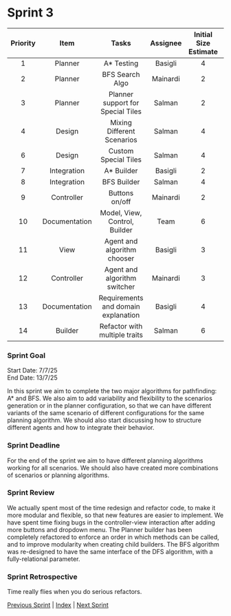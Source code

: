 # Sprint 3


| Priority |     Item      |                Tasks                | Assignee | Initial Size Estimate | Day 1 | Day 2 | Day 3 | Day 4 | Day 5 | Day 6 | Day 7 |
|:--------:|:-------------:|:-----------------------------------:|:--------:|:---------------------:|:-----:|:-----:|:-----:|:-----:|:-----:|:-----:|:-----:|
|    1     |    Planner    |             A* Testing              | Basigli  |           4           |   4   |   -   |   -   |   -   |   -   |   -   |   -   |
|    2     |    Planner    |           BFS Search Algo           | Mainardi |           2           |   1   |   1   |   -   |   -   |   -   |   -   |   -   |
|    3     |    Planner    |  Planner support for Special Tiles  |  Salman  |           2           |   0   |   0   |   0   |   0   |   0   |   -   |   -   |
|    4     |    Design     |     Mixing Different Scenarios      |  Salman  |           4           |   4   |   4   |   4   |   4   |   4   |   -   |   -   |
|    6     |    Design     |        Custom Special Tiles         |  Salman  |           4           |   4   |   2   |   0   |   -   |   -   |   -   |   -   |
|    7     |  Integration  |             A* Builder              | Basigli  |           2           |   2   |   -   |   -   |   -   |   -   |   -   |   -   |
|    8     |  Integration  |             BFS Builder             |  Salman  |           4           |   2   |   0   |   -   |   -   |   -   |   -   |   -   |
|    9     |  Controller   |           Buttons on/off            | Mainardi |           2           |   2   |   1   |   -   |   -   |   -   |   -   |   -   |
|    10    | Documentation |    Model, View, Control, Builder    |   Team   |           6           |   6   |   -   |   -   |   -   |   -   |   -   |   -   |
|    11    |     View      |     Agent and algorithm chooser     | Basigli  |           3           |   1   |   -   |   -   |   -   |   -   |   -   |   -   |
|    12    |  Controller   |    Agent and algorithm switcher     | Mainardi |           3           |   3   |   1   |   -   |   -   |   -   |   -   |   -   |
|    13    | Documentation | Requirements and domain explanation | Basigli  |           4           |   4   |   2   |   -   |   -   |   -   |   -   |   -   |
|    14    |    Builder    |    Refactor with multiple traits    |  Salman  |           6           |   6   |   6   |   4   |   2   |   0   |   -   |   -   |

### Sprint Goal
Start Date: 7/7/25
<br/>
End Date: 13/7/25

In this sprint we aim to complete the two major algorithms for pathfinding: A* and BFS.
We also aim to add variability and flexibility to the scenarios generation or in the planner configuration,
so that we can have different variants of the same scenario of different configurations for the same planning algorithm.
We should also start discussing how to structure different agents and how to integrate their behavior.

### Sprint Deadline
For the end of the sprint we aim to have different planning algorithms working for all scenarios.
We should also have created more combinations of scenarios or planning algorithms.

### Sprint Review
We actually spent most of the time redesign and refactor code, to make it more modular and flexible, so that new features are easier to implement. 
We have spent time fixing bugs in the controller-view interaction after adding more buttons and dropdown menu.
The Planner builder has been completely refactored to enforce an order in which methods can be called, and to improve modularity when creating child builders. 
The BFS algorithm was re-designed to have the same interface of the DFS algorithm, with a fully-relational parameter. 

### Sprint Retrospective
Time really flies when you do serious refactors.

[Previous Sprint](sprint2.md) | [Index](../index.md) | [Next Sprint](sprint4.md)
